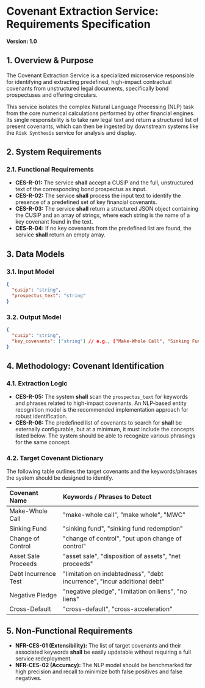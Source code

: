 # Covenant Extraction Service: Requirements Specification

**Version: 1.0**

## 1. Overview & Purpose
The Covenant Extraction Service is a specialized microservice responsible for identifying and extracting predefined, high-impact contractual covenants from unstructured legal documents, specifically bond prospectuses and offering circulars.

This service isolates the complex Natural Language Processing (NLP) task from the core numerical calculations performed by other financial engines. Its single responsibility is to take raw legal text and return a structured list of present covenants, which can then be ingested by downstream systems like the `Risk Synthesis` service for analysis and display.

## 2. System Requirements

### 2.1. Functional Requirements
- **CES-R-01:** The service **shall** accept a CUSIP and the full, unstructured text of the corresponding bond prospectus as input.
- **CES-R-02:** The service **shall** process the input text to identify the presence of a predefined set of key financial covenants.
- **CES-R-03:** The service **shall** return a structured JSON object containing the CUSIP and an array of strings, where each string is the name of a key covenant found in the text.
- **CES-R-04:** If no key covenants from the predefined list are found, the service **shall** return an empty array.

## 3. Data Models

### 3.1. Input Model
```json
{
  "cusip": "string",
  "prospectus_text": "string"
}
```

### 3.2. Output Model
```json
{
  "cusip": "string",
  "key_covenants": ["string"] // e.g., ["Make-Whole Call", "Sinking Fund"]
}
```

## 4. Methodology: Covenant Identification

### 4.1. Extraction Logic
- **CES-R-05:** The system **shall** scan the `prospectus_text` for keywords and phrases related to high-impact covenants. An NLP-based entity recognition model is the recommended implementation approach for robust identification.
- **CES-R-06:** The predefined list of covenants to search for **shall** be externally configurable, but at a minimum, it must include the concepts listed below. The system should be able to recognize various phrasings for the same concept.

### 4.2. Target Covenant Dictionary
The following table outlines the target covenants and the keywords/phrases the system should be designed to identify.

| Covenant Name | Keywords / Phrases to Detect |
|:---|:---|
| Make-Whole Call | "make-whole call", "make whole", "MWC" |
| Sinking Fund | "sinking fund", "sinking fund redemption" |
| Change of Control | "change of control", "put upon change of control" |
| Asset Sale Proceeds | "asset sale", "disposition of assets", "net proceeds" |
| Debt Incurrence Test | "limitation on indebtedness", "debt incurrence", "incur additional debt" |
| Negative Pledge | "negative pledge", "limitation on liens", "no liens" |
| Cross-Default | "cross-default", "cross-acceleration" |

## 5. Non-Functional Requirements
- **NFR-CES-01 (Extensibility):** The list of target covenants and their associated keywords **shall** be easily updatable without requiring a full service redeployment.
- **NFR-CES-02 (Accuracy):** The NLP model should be benchmarked for high precision and recall to minimize both false positives and false negatives. 